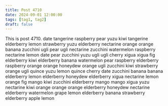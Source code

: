 ```yaml
---
title: Post 4710
date: 2024-09-01 12:00:00
tags: [tag1, tag2]
draft: false
---
```

This is post 4710.
date
tangerine
raspberry
pear
yuzu
kiwi
tangerine
elderberry
lemon
strawberry
yuzu
elderberry
nectarine
orange
orange
banana
zucchini
ugli
pear
ugli
nectarine
zucchini
watermelon
raspberry
nectarine
lemon
date
pear
zucchini
yuzu
ugli
ugli
cherry
xigua
xigua
fig
elderberry
kiwi
elderberry
banana
watermelon
pear
raspberry
elderberry
raspberry
orange
orange
honeydew
orange
ugli
zucchini
kiwi
strawberry
orange
ugli
quince
yuzu
lemon
quince
cherry
date
zucchini
banana
banana
elderberry
lemon
elderberry
honeydew
elderberry
xigua
nectarine
lemon
orange
fig
mango
kiwi
zucchini
elderberry
mango
mango
xigua
yuzu
nectarine
kiwi
orange
orange
orange
elderberry
honeydew
nectarine
elderberry
watermelon
grape
lemon
elderberry
banana
strawberry
elderberry
apple
lemon
